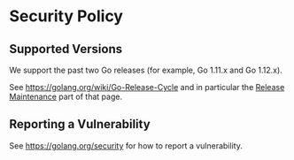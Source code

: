 # Security Policy

## Supported Versions

We support the past two Go releases (for example, Go 1.11.x and Go 1.12.x).

See https://golang.org/wiki/Go-Release-Cycle and in particular the
[Release Maintenance](https://github.com/golang/go/wiki/Go-Release-Cycle#release-maintenance)
part of that page.

## Reporting a Vulnerability

See https://golang.org/security for how to report a vulnerability.
